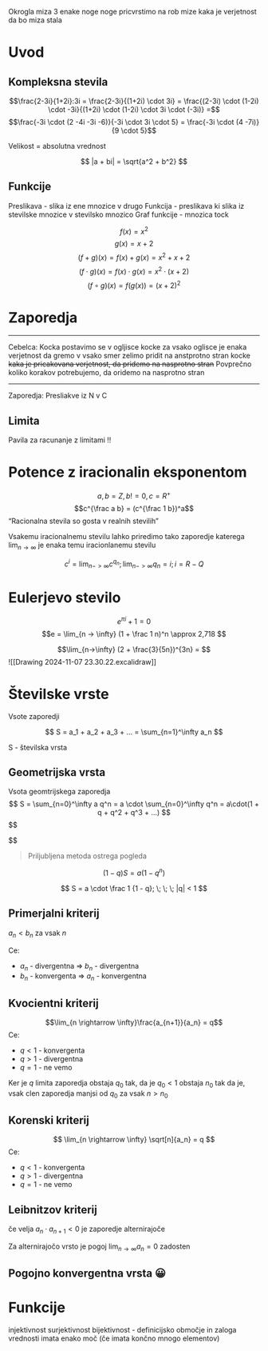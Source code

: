 
Okrogla miza 
3 enake noge
noge pricvrstimo na rob mize 
kaka je verjetnost da bo miza stala


# Uvod
## Kompleksna stevila
$$$$$$\frac{2-3i}{1+2i}:3i = \frac{2-3i}{(1+2i) \cdot 3i} = \frac{(2-3i) \cdot (1-2i) \cdot -3i}{(1+2i) \cdot (1-2i) \cdot 3i \cdot (-3i)} =$$
$$\frac{-3i \cdot (2 -4i -3i -6)}{-3i \cdot 3i \cdot 5} = \frac{-3i \cdot (4 -7i)}{9 \cdot 5}$$

Velikost = absolutna vrednost

$$ |a + bi| = \sqrt{a^2 + b^2} $$
## Funkcije
Preslikava - slika iz ene mnozice v drugo
Funkcija - preslikava ki slika iz stevilske mnozice v stevilsko mnozico
Graf funkcije - mnozica tock 


$$ f(x) = x^2$$
$$ g(x) = x + 2 $$
$$ (f + g)(x) = f(x) + g(x) = x^2+ x + 2$$
$$ (f \cdot g)(x) = f(x) \cdot g(x) = x^2 \cdot (x + 2)$$
$$ (f \circ g)(x) = f(g(x)) = (x + 2)^2 $$ 

# Zaporedja
---
Cebelca:
Kocka 
postavimo se v ogljisce kocke
za vsako oglisce je enaka verjetnost da gremo v vsako smer
zelimo pridit na anstprotno stran kocke
~~kaka je pricakovana verjetnost, da pridemo na nasprotno stran~~
Povprečno koliko korakov potrebujemo, da oridemo na nasprotno stran

---

Zaporedja: Presliakve iz N v C

## Limita
Pavila za racunanje z limitami !!


# Potence z iracionalin eksponentom
$$a, b = Z, b!= 0, c = R^+$$
$$c^{\frac a b} = (c^{\frac 1 b})^a$$
“Racionalna stevila so gosta v realnih stevilih”

Vsakemu iracionalnemu stevilu lahko priredimo tako zaporedje katerega $\lim_{n \rightarrow \infty}$ je enaka temu iracionlanemu stevilu

$$c^i = \lim_{n -> \infty} c^{q_n} ; \lim_{n -> \infty} q_n = i; i = R - Q$$

# Eulerjevo stevilo
$$e^{\pi i} + 1 = 0$$
$$e = \lim_{n -> \infty} (1 + \frac 1 n)^n \approx 2,718 $$




$$\lim_{n->\infty} (2 + \frac{3}{5n})^{3n} = $$
![[Drawing 2024-11-07 23.30.22.excalidraw]]


# Številske vrste
Vsote zaporedji

$$
S = a_1 + a_2 + a_3 + … = \sum_{n=1}^\infty a_n
$$

S - številska vrsta

## Geometrijska vrsta
Vsota geomtrijskega zaporedja
$$
S = \sum_{n=0}^\infty a q^n = a \cdot \sum_{n=0}^\infty q^n = a\cdot(1 + q + q^2 + q^3 + …)
$$
$$

$$
> Priljubljena metoda ostrega pogleda

$$
(1-q) S = a (1-q^n)
$$

$$
S = a \cdot \frac 1 {1 - q}; \; \; \; |q| < 1
$$
## Primerjalni kriterij
$a_n < b_n$ za vsak $n$

Ce:
- $a_n$ - divergentna $\Rightarrow$ $b_n$ - divergentna
- $b_n$ - konvergenta $\Rightarrow$ $a_n$ - konvergentna

## Kvocientni kriterij

$$\lim_{n \rightarrow \infty}\frac{a_{n+1}}{a_n} = q$$
Ce:
- $q < 1$ - konvergenta
- $q > 1$ - divergentna
- $q = 1$ - ne vemo



Ker je $q$ limita zaporedja obstaja $q_0$ tak, da je $q_0 < 1$ obstaja $n_0$ tak da je, vsak clen zaporedja manjsi od $q_0$ za vsak $n > n_0$


## Korenski kriterij
$$
\lim_{n \rightarrow \infty} \sqrt[n]{a_n} = q
$$
Ce:
- $q < 1$ - konvergenta
- $q > 1$ - divergentna
- $q = 1$ - ne vemo


## Leibnitzov kriterij
če velja $a_n \cdot a_{n + 1} < 0$ je zaporedje alternirajoče


Za alternirajočo vrsto je pogoj $\lim_{n \rightarrow \infty} a_n = 0$ zadosten


## Pogojno konvergentna vrsta 😀

# Funkcije
injektivnost
surjektivnost
bijektivnost - definicijsko območje in zaloga vrednosti imata enako moč (če imata končno mnogo elementov)

